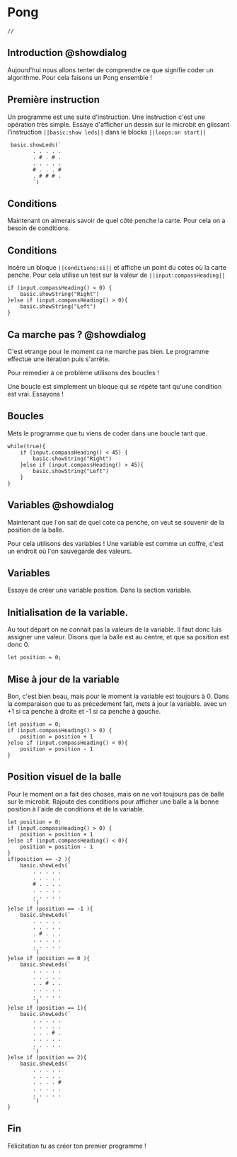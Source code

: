 # Pong

```template
//
```

## Introduction @showdialog
Aujourd'hui nous allons tenter de comprendre ce que signifie
coder un algorithme.
Pour cela faisons un Pong ensemble !


## Première instruction
Un programme est une suite d'instruction. Une instruction
c'est une opération très simple. Essaye d'afficher un dessin
sur le microbit en glissant l'instruction ``||basic:show leds||``
dans le blocks ``||loops:on start||``
```blocks
 basic.showLeds(`
        . . . . .
        . # . # .
        . . . . .
        # . . . #
        . # # # .
        `)
```


## Conditions

Maintenant on aimerais savoir de quel côté penche la carte.
Pour cela on a besoin de conditions.

## Conditions
Insère un bloque ``||conditions:si||`` et affiche un point du
cotes où la carte penche. Pour cela utilise un test sur la valeur
de ``||input:compassHeading||``

```blocks
if (input.compassHeading() < 0) {
	basic.showString("Right")
}else if (input.compassHeading() > 0){
    basic.showString("Left")
}
```

## Ca marche pas ? @showdialog
C'est etrange pour le moment ca ne marche pas bien.
Le programme effectue une itération puis s'arrête.

Pour remedier à ce problème utilisons des boucles !

Une boucle est simplement un bloque qui se répète tant qu'une condition
est vrai.
Essayons !

## Boucles
Mets le programme que tu viens de coder dans une boucle tant que.

```blocks
while(true){
    if (input.compassHeading() < 45) {
	    basic.showString("Right")
    }else if (input.compassHeading() > 45){
        basic.showString("Left")
    }
}
```


## Variables @showdialog
Maintenant que l'on sait de quel cote ca penche,
on veut se souvenir de la position de la balle.

Pour cela utilisons des variables !
Une variable est comme un coffre, c'est un endroit où l'on 
sauvegarde des valeurs.

## Variables

Essaye de créer une variable position. Dans la section variable.

## Initialisation de la variable.
Au tout départ on ne connait pas la valeurs de la variable.
Il faut donc luis assigner une valeur. Disons que la balle est 
au centre, et que sa position est donc 0.
```blocks
let position = 0;
```

## Mise à jour de la variable
Bon, c'est bien beau, mais pour le moment la variable est toujours à 0.
Dans la comparaison que tu as précedement fait, mets à jour la variable.
avec un +1 si ca penche à droite et -1 si ca penche à gauche.

```blocks
let position = 0;
if (input.compassHeading() > 0) {
    position = position + 1
}else if (input.compassHeading() < 0){
    position = position - 1
}
```

## Position visuel de la balle
Pour le moment on a fait des choses, mais on ne voit toujours 
pas de balle sur le microbit.
Rajoute des conditions pour afficher une balle a la bonne position
à l'aide de conditions et de la variable.


```blocks
let position = 0;
if (input.compassHeading() > 0) {
    position = position + 1
}else if (input.compassHeading() < 0){
    position = position - 1
}
if(position == -2 ){
    basic.showLeds(`
        . . . . .
        . . . . .
        # . . . .
        . . . . .
        . . . . .
        `)
}else if (position == -1 ){
    basic.showLeds(`
        . . . . .
        . . . . .
        . # . . .
        . . . . .
        . . . . .
        `)
}else if (position == 0 ){
    basic.showLeds(`
        . . . . .
        . . . . .
        . . # . .
        . . . . .
        . . . . .
        `)
}else if (position == 1){
    basic.showLeds(`
        . . . . .
        . . . . .
        . . . # .
        . . . . .
        . . . . .
        `)
}else if (position == 2){
    basic.showLeds(`
        . . . . .
        . . . . .
        . . . . #
        . . . . .
        . . . . .
        `)
}
```



## Fin

Félicitation tu as créer ton premier programme !
